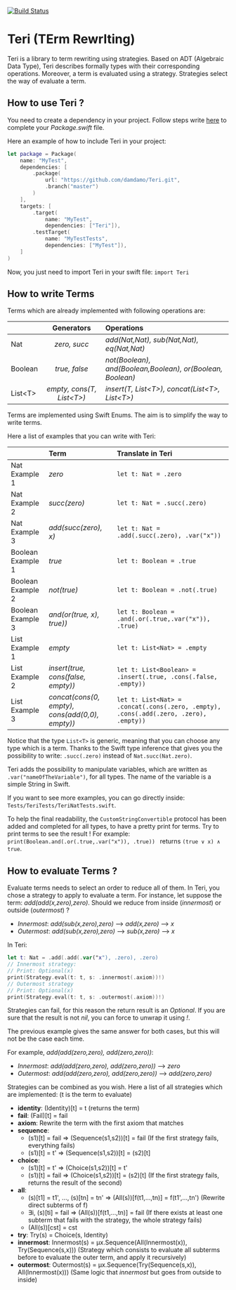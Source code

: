 [![Build Status](https://travis-ci.org/damdamo/Teri.svg?branch=master)](https://travis-ci.org/damdamo/Teri)

# Teri (TErm RewrIting)

Teri is a library to term rewriting using strategies.
Based on ADT (Algebraic Data Type), Teri describes formally types with their corresponding operations.
Moreover, a term is evaluated using a strategy.
Strategies select the way of evaluate a term.

## How to use Teri ?

You need to create a dependency in your project.
Follow steps write [here](https://github.com/apple/swift-package-manager/blob/master/Documentation/Usage.md#defining-dependencies) to complete your *Package.swift* file.

Here an example of how to include Teri in your project:

```Swift
let package = Package(
    name: "MyTest",
    dependencies: [
        .package(
            url: "https://github.com/damdamo/Teri.git",
            .branch("master")
        )
    ],
    targets: [
        .target(
            name: "MyTest",
            dependencies: ["Teri"]),
        .testTarget(
            name: "MyTestTests",
            dependencies: ["MyTest"]),
    ]
)
```
Now, you just need to import Teri in your swift file: `import Teri`

## How to write Terms

Terms which are already implemented with following operations are:

|         | Generators    | Operations                  |
|---------|:-------------:|:----------------------------|
| Nat     |*zero, succ*  |  *add(Nat,Nat), sub(Nat,Nat), eq(Nat,Nat)* |
| Boolean | *true, false* | *not(Boolean), and(Boolean,Boolean), or(Boolean, Boolean)* |
| List\<T>| *empty, cons(T, List\<T>)* | *insert(T, List\<T>), concat(List\<T>, List\<T>)*|

Terms are implemented using Swift Enums.
The aim is to simplify the way to write terms.

Here a list of examples that you can write with Teri:

|                | Term  | Translate in Teri                   |
|----------------|:------|:-----------------------------------|
| Nat Example 1 | *zero*   | `let t: Nat = .zero`          |
| Nat Example 2 | *succ(zero)*| `let t: Nat = .succ(.zero)`|
| Nat Example 3 | *add(succ(zero), x)* | `let t: Nat = .add(.succ(.zero), .var("x"))`|
| Boolean Example 1 | *true*   | `let t: Boolean = .true`          |
| Boolean Example 2 | *not(true)*| `let t: Boolean = .not(.true)`|
| Boolean Example 3 | *and(or(true, x), true))* | `let t: Boolean = .and(.or(.true,.var("x")), .true)`|
| List Example 1 | *empty*   | `let t: List<Nat> = .empty`|
| List Example 2 | *insert(true, cons(false, empty))*   | `let t: List<Boolean> = .insert(.true, .cons(.false, .empty))`|
| List Example 3 | *concat(cons(0, empty), cons(add(0,0), empty))*   | `let t: List<Nat> = .concat(.cons(.zero, .empty), .cons(.add(.zero, .zero), .empty))`|

Notice that the type `List<T>` is generic, meaning that you can choose any type which is a term.
Thanks to the Swift type inference that gives you the possibility to write: `.succ(.zero)` instead of `Nat.succ(Nat.zero)`.

Teri adds the possibility to manipulate variables, which are written as `.var("nameOfTheVariable")`, for all types.
The name of the variable is a simple String in Swift.

If you want to see more examples, you can go directly inside: `Tests/TeriTests/TeriNatTests.swift`.

To help the final readability, the `CustomStringConvertible` protocol has been added and completed for all types, to have a pretty print for terms.
Try to print terms to see the result !
For example: `print(Boolean.and(.or(.true,.var("x")), .true))
` returns `(true ∨ x) ∧ true`.

## How to evaluate Terms ?

Evaluate terms needs to select an order to reduce all of them.
In Teri, you chose a strategy to apply to evaluate a term.
For instance, let suppose the term: *add(add(x,zero),zero)*.
Should we reduce from inside (*innermost*) or outside (*outermost*) ?
- *Innermost*: *add(sub(x,zero),zero)* --> *add(x,zero)* --> *x*
- *Outermost*: *add(sub(x,zero),zero)* --> *sub(x,zero)* --> *x*

In Teri:
```Swift
let t: Nat = .add(.add(.var("x"), .zero), .zero)
// Innermost strategy:
// Print: Optional(x)
print(Strategy.eval(t: t, s: .innermost(.axiom))!)
// Outermost strategy
// Print: Optional(x)
print(Strategy.eval(t: t, s: .outermost(.axiom))!)
```

Strategies can fail, for this reason the return result is an *Optional*.
If you are sure that the result is not *nil*, you can force to unwrap it using *!*.

The previous example gives the same answer for both cases, but this will not be the case each time.

For example, *add(add(zero,zero), add(zero,zero))*:
- *Innermost*: *add(add(zero,zero), add(zero,zero))* --> *zero*
- *Outermost*: *add(add(zero,zero), add(zero,zero))* --> *add(zero,zero)*

Strategies can be combined as you wish.
Here a list of all strategies which are implemented:
(t is the term to evaluate)
- **identity**: (Identity)[t] = t (returns the term)
- **fail**: (Fail)[t] = fail
- **axiom**: Rewrite the term with the first axiom that matches
- **sequence**:
  - (s1)[t] = fail => (Sequence(s1,s2))[t] = fail (If the first strategy fails, everything fails)
  - (s1)[t] = t' => (Sequence(s1,s2))[t] = (s2)[t]
- **choice**:
  - (s1)[t] = t' => (Choice(s1,s2))[t] = t'
  - (s1)[t] = fail => (Choice(s1,s2))[t] = (s2)[t] (If the first strategy fails, returns the result of the second)
- **all**:
  - (s)[t1] = t1', ..., (s)[tn] = tn' => (All(s))[f(t1,...,tn)] = f(t1',...,tn') (Rewrite direct subterms of f)
  - ∃i, (s)[ti] = fail => (All(s))[f(t1,...,tn)] = fail (If there exists at least one subterm that fails with the strategy, the whole strategy fails)
  - (All(s))[cst] = cst
- **try**: Try(s) = Choice(s, Identity)
- **innermost**: Innermost(s) = μx.Sequence(All(Innermost(x)), Try(Sequence(s,x))) (Strategy which consists to evaluate all subterms before to evaluate the outer term, and apply it recursively)
- **outermost**: Outermost(s) = μx.Sequence(Try(Sequence(s,x)), All(Innermost(x))) (Same logic that *innermost* but goes from outside to inside)
